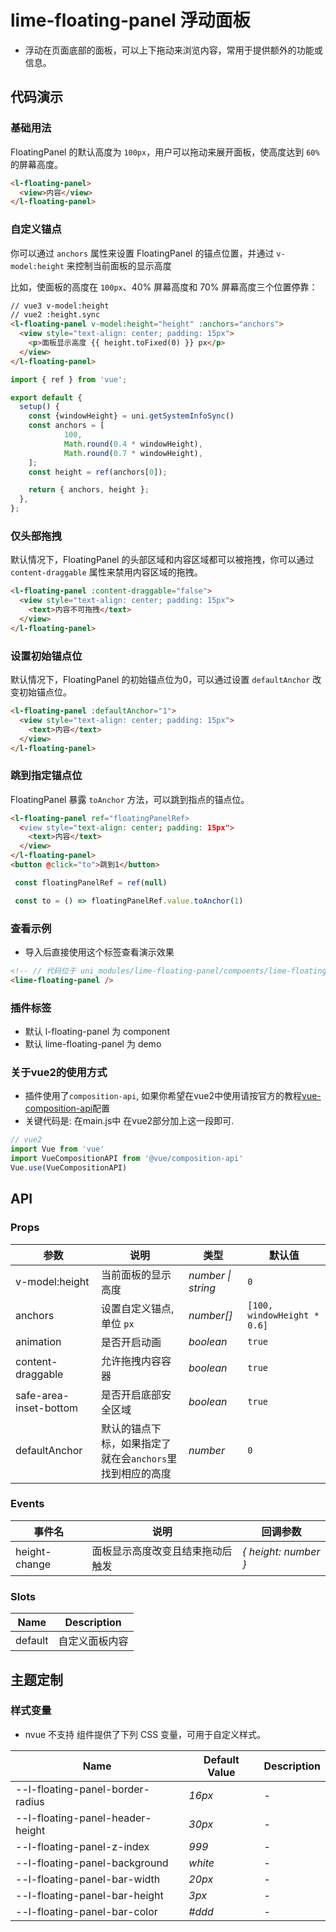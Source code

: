 # lime-floating-panel 浮动面板
- 浮动在页面底部的面板，可以上下拖动来浏览内容，常用于提供额外的功能或信息。

## 代码演示

### 基础用法

FloatingPanel 的默认高度为 `100px`，用户可以拖动来展开面板，使高度达到 `60%` 的屏幕高度。

```html
<l-floating-panel>
  <view>内容</view>
</l-floating-panel>
```

### 自定义锚点

你可以通过 `anchors` 属性来设置 FloatingPanel 的锚点位置，并通过 `v-model:height` 来控制当前面板的显示高度

比如，使面板的高度在 `100px`、40% 屏幕高度和 70% 屏幕高度三个位置停靠：

```html
// vue3 v-model:height
// vue2 :height.sync
<l-floating-panel v-model:height="height" :anchors="anchors">
  <view style="text-align: center; padding: 15px">
    <p>面板显示高度 {{ height.toFixed(0) }} px</p>
  </view>
</l-floating-panel>
```

```js
import { ref } from 'vue';

export default {
  setup() {
	const {windowHeight} = uni.getSystemInfoSync()
	const anchors = [
	        100,
	        Math.round(0.4 * windowHeight),
	        Math.round(0.7 * windowHeight),
	];
    const height = ref(anchors[0]);

    return { anchors, height };
  },
};
```

### 仅头部拖拽

默认情况下，FloatingPanel 的头部区域和内容区域都可以被拖拽，你可以通过 `content-draggable` 属性来禁用内容区域的拖拽。

```html
<l-floating-panel :content-draggable="false">
  <view style="text-align: center; padding: 15px">
    <text>内容不可拖拽</text>
  </view>
</l-floating-panel>
```

### 设置初始锚点位

默认情况下，FloatingPanel 的初始锚点位为0，可以通过设置 `defaultAnchor` 改变初始锚点位。

```html
<l-floating-panel :defaultAnchor="1">
  <view style="text-align: center; padding: 15px">
    <text>内容</text>
  </view>
</l-floating-panel>
```


### 跳到指定锚点位

FloatingPanel 暴露 `toAnchor` 方法，可以跳到指点的锚点位。

```html
<l-floating-panel ref="floatingPanelRef>
  <view style="text-align: center; padding: 15px">
    <text>内容</text>
  </view>
</l-floating-panel>
<button @click="to">跳到1</button>
```
```js
 const floatingPanelRef = ref(null)

 const to = () => floatingPanelRef.value.toAnchor(1)
```

### 查看示例
- 导入后直接使用这个标签查看演示效果

```html
<!-- // 代码位于 uni_modules/lime-floating-panel/compoents/lime-floating-panel -->
<lime-floating-panel />
```


### 插件标签
- 默认 l-floating-panel 为 component
- 默认 lime-floating-panel 为 demo

### 关于vue2的使用方式
- 插件使用了`composition-api`, 如果你希望在vue2中使用请按官方的教程[vue-composition-api](https://uniapp.dcloud.net.cn/tutorial/vue-composition-api.html)配置
- 关键代码是: 在main.js中 在vue2部分加上这一段即可.
```js
// vue2
import Vue from 'vue'
import VueCompositionAPI from '@vue/composition-api'
Vue.use(VueCompositionAPI)
```


## API

### Props

| 参数 | 说明 | 类型 | 默认值 |
| --- | --- | --- | --- |
| v-model:height | 当前面板的显示高度 | _number \| string_ | `0` |
| anchors | 设置自定义锚点, 单位 `px` | _number[]_ | `[100, windowHeight * 0.6]` |
| animation | 是否开启动画 |  _boolean_ | `true` |
| content-draggable | 允许拖拽内容容器 | _boolean_ | `true` |
| safe-area-inset-bottom | 是否开启底部安全区域 | _boolean_ | `true` |
| defaultAnchor | 默认的锚点下标，如果指定了就在会`anchors`里找到相应的高度 | _number_ | `0` |

### Events

| 事件名        | 说明                             | 回调参数             |
| ------------- | -------------------------------- | -------------------- |
| height-change | 面板显示高度改变且结束拖动后触发 | _{ height: number }_ |

### Slots

| Name    | Description    |
| ------- | -------------- |
| default | 自定义面板内容 |


## 主题定制

### 样式变量
- nvue 不支持
组件提供了下列 CSS 变量，可用于自定义样式。

| Name                               | Default Value             | Description |
| ---------------------------------- | ------------------------- | ----------- |
| --l-floating-panel-border-radius | _16px_                    | -           |
| --l-floating-panel-header-height | _30px_                    | -           |
| --l-floating-panel-z-index       | _999_                     | -           |
| --l-floating-panel-background    | _white_ | -           |
| --l-floating-panel-bar-width     | _20px_                    | -           |
| --l-floating-panel-bar-height    | _3px_                     | -           |
| --l-floating-panel-bar-color     | _#ddd_       | -           |
